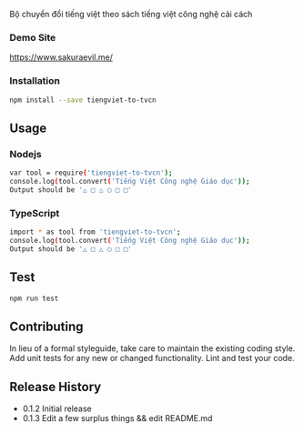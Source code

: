 Bộ chuyển đổi tiếng việt theo sách tiếng việt công nghệ cải cách

### Demo Site
https://www.sakuraevil.me/

### Installation
```bash 
npm install --save tiengviet-to-tvcn
```

## Usage
### Nodejs
```bash
var tool = require('tiengviet-to-tvcn');
console.log(tool.convert('Tiếng Việt Công nghệ Giáo dục'));
Output should be '△ □ △ ◯ □ □'
```

### TypeScript
```bash
import * as tool from 'tiengviet-to-tvcn';
console.log(tool.convert('Tiếng Việt Công nghệ Giáo dục'));
Output should be '△ □ △ ◯ □ □'
```

## Test
```bash 
npm run test
```

## Contributing

In lieu of a formal styleguide, take care to maintain the existing coding style.
    Add unit tests for any new or changed functionality. Lint and test your code.

## Release History

* 0.1.2 Initial release
* 0.1.3 Edit a few surplus things && edit README.md